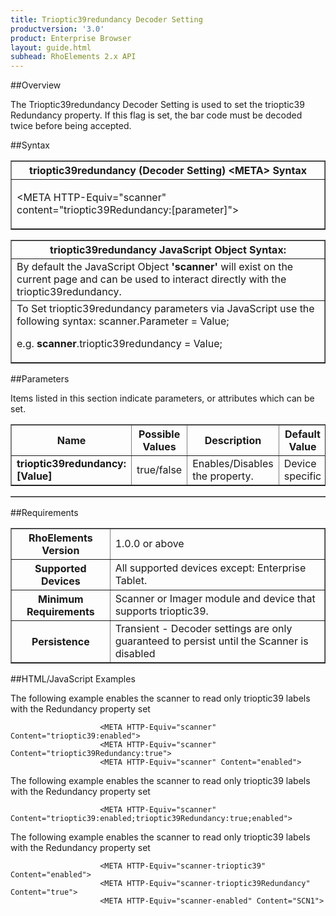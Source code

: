 ```yaml
---
title: Trioptic39redundancy Decoder Setting
productversion: '3.0'
product: Enterprise Browser
layout: guide.html
subhead: RhoElements 2.x API
---
```


##Overview

The Trioptic39redundancy Decoder Setting is used to set the trioptic39 Redundancy property. If this flag is set, the bar code must be decoded twice before being accepted.

##Syntax

<table class="facelift" style="width:100%" border="1" padding="5px"> <tr><th class="tableHeading">trioptic39redundancy (Decoder Setting) &lt;META&gt; Syntax
</th></tr><tr><td class="clsSyntaxCells clsOddRow"><p>&lt;META HTTP-Equiv="scanner" content="trioptic39Redundancy:[parameter]"&gt;</p></td></tr></table>
<table class="facelift" style="width:100%" border="1" padding="5px"> <tr><th class="tableHeading">trioptic39redundancy JavaScript Object Syntax:</th></tr><tr><td class="clsSyntaxCells clsOddRow">
By default the JavaScript Object <b>'scanner'</b> will exist on the current page and can be used to interact directly with the trioptic39redundancy.
</td></tr><tr><td class="clsSyntaxCells clsEvenRow">
To Set trioptic39redundancy parameters via JavaScript use the following syntax: scanner.Parameter = Value;
<P />e.g. <b>scanner</b>.trioptic39redundancy = Value;
</td></tr></table>

##Parameters


Items listed in this section indicate parameters, or attributes which can be set.
<table class="facelift" style="width:100%" border="1" padding="5px"> <col width="20%" /><col width="20%" /><col width="38%" /><col width="22%" /><tr><th class="tableHeading">Name</th><th class="tableHeading">Possible Values</th><th class="tableHeading">Description</th><th class="tableHeading">Default Value</th></tr><tr><td class="clsSyntaxCells clsOddRow"><b>trioptic39redundancy:[Value]
</b></td><td class="clsSyntaxCells clsOddRow">true/false</td><td class="clsSyntaxCells clsOddRow">Enables/Disables the property.</td><td class="clsSyntaxCells clsOddRow">Device specific</td></tr></table>
<table class="facelift" style="width:100%" border="1" padding="5px"> <col width="78%" /><col width="8%" /><col width="1%" /><col width="5%" /><col width="1%" /><col width="5%" /><col width="2%" /></table>





##Requirements

<table class="facelift" style="width:100%" border="1" padding="5px"> <tr><th class="tableHeading">RhoElements Version</th><td class="clsSyntaxCell clsEvenRow">1.0.0 or above
</td></tr><tr><th class="tableHeading">Supported Devices</th><td class="clsSyntaxCell clsOddRow">All supported devices except: Enterprise Tablet.</td></tr><tr><th class="tableHeading">Minimum Requirements</th><td class="clsSyntaxCell clsOddRow">Scanner or Imager module and device that supports trioptic39.</td></tr><tr><th class="tableHeading">Persistence</th><td class="clsSyntaxCell clsEvenRow">Transient - Decoder settings are only guaranteed to persist until the Scanner is disabled</td></tr></table>


##HTML/JavaScript Examples

The following example enables the scanner to read only trioptic39 labels with the Redundancy property set

						<META HTTP-Equiv="scanner" Content="trioptic39:enabled">
						<META HTTP-Equiv="scanner" Content="trioptic39Redundancy:true">
						<META HTTP-Equiv="scanner" Content="enabled">
					
The following example enables the scanner to read only trioptic39 labels with the Redundancy property set

						<META HTTP-Equiv="scanner" Content="trioptic39:enabled;trioptic39Redundancy:true;enabled">
					
The following example enables the scanner to read only trioptic39 labels with the Redundancy property set

						<META HTTP-Equiv="scanner-trioptic39" Content="enabled">
						<META HTTP-Equiv="scanner-trioptic39Redundancy" Content="true">
						<META HTTP-Equiv="scanner-enabled" Content="SCN1">
					





